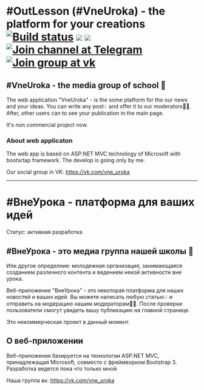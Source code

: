 # #OutLesson (#VneUroka) - the platform for your creations [![Build status](https://ci.appveyor.com/api/projects/status/8lwjii7qedf869my/branch/develop?svg=true)](https://ci.appveyor.com/project/SkymanOne/outlesson/branch/develop) <img src="https://img.shields.io/badge/Satus%20of%20working-develop-orange.svg"/> <img src="https://img.shields.io/badge/Version-0.1--pre--alpha-green.svg"/> [![Join channel at Telegram](https://img.shields.io/badge/Channel-at%20Telegram-blue.svg)](https://t.me/VneUrokaDev) [![Join group at vk](https://img.shields.io/badge/Group-at%20VK-42A5F5.svg)](https://vk.com/vne_uroka)

## #VneUroka - the media group of school 📢
The web application "VneUroka" - is the some platform for the our news and your ideas. 
You can write any post💡 and offer it to our moderators🕵️‍♀️. After, other users can to see your publication in the main page.

It's non commercial project now.

### About web applicaton
The web app is based on ASP.NET MVC technology of Microsoft with bootsrtap framework.
The develop is going only by me.

Our social group in VK: https://vk.com/vne_uroka

------------

# #ВнеУрока - платформа для ваших идей
Статус: активная разработка

## #ВнеУрока - это медиа группа нашей школы 📢
Или другое определние: молодежная организация, занимающаяся созданием различного контента и ведением некой активности вне урока.

Веб-приложение "ВнеУрока" - это некоторая платформа для наших новостей и ваших идей.
Вы можете написать любую статью💡 и отправить на модерацию нашим модераторам🕵️‍♀️. После проверки пользователи смогут увидеть вашу публикацию на главной странице. 

Это некоммерческая проект в данный момент. 

## О веб-приложении
Веб-приложения базируется на технологии ASP.NET MVC, принадлежащая Microsoft, совместо с фреймворком Bootstrap 3.
Разработка ведется пока что только мной.

Наша группа вк: https://vk.com/vne_uroka
